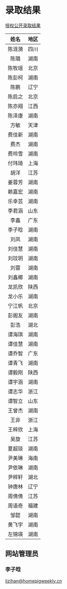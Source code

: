 # 录取结果

[授权公开录取结果](https://docs.qq.com/form/page/DS2lBWUdFdHlubWZK)

|  姓名  | 地区 |
|:------:|:----:|
| 陈涟漪 | 四川 |
|  陈璐  | 湖南 |
| 陈牧瑶 | 北京 |
| 陈彭柯 | 湖南 |
|  陈鹏  | 辽宁 |
| 陈启之 | 北京 |
| 陈亦翔 | 江西 |
| 陈泽康 | 湖南 |
|  方敏  | 天津 |
| 费佳新 | 湖南 |
|  费杰  | 湖南 |
| 费玲雪 | 湖南 |
| 付玮琦 | 上海 |
|  胡洋  | 江苏 |
| 姜蓉芳 | 湖南 |
| 赖嘉宏 | 湖南 |
| 乐幸芸 | 湖南 |
| 李君涵 | 山东 |
|  李鑫  | 广东 |
| 李子晗 | 湖南 |
|  刘凤  | 湖南 |
| 刘佳慧 | 湖南 |
| 刘玟玥 | 湖南 |
|  刘蓉  | 湖南 |
| 刘鑫椰 | 湖南 |
| 龙凯欣 | 陕西 |
| 龙小乐 | 湖南 |
| 宁江帆 | 北京 |
| 彭阁友 | 湖南 |
|  彭浩  | 湖北 |
| 谭海琪 | 湖南 |
| 谭佳慧 | 湖南 |
| 谭乔智 | 广东 |
| 谭青飞 | 湖南 |
| 谭毅刚 | 陕西 |
| 谭宇涵 | 湖南 |
| 谭志华 | 浙江 |
| 谭智立 | 山东 |
| 王曾杰 | 湖南 |
|  王非  | 浙江 |
| 王梓欣 | 上海 |
|  吴旋  | 江苏 |
| 夏超琰 | 湖南 |
| 尹美琳 | 海南 |
| 尹依琳 | 湖南 |
| 尹梓轩 | 湖北 |
| 钟唐林 | 辽宁 |
| 周倩倩 | 江苏 |
| 周语奇 | 福建 |
|  邹懿  | 湖南 |
| 黄飞宇 | 湖南 |
| 左锦瑛 | 湖南 |

## 网站管理员

### 李子晗

<lizihan@homepigweekly.cn>
